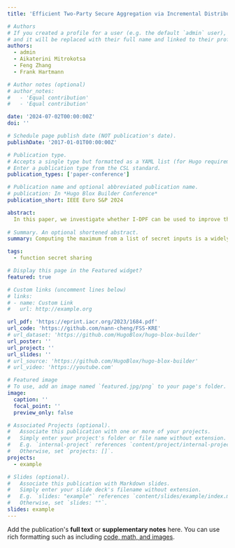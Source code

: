 ```yaml
---
title: 'Efficient Two-Party Secure Aggregation via Incremental Distributed Point Function'

# Authors
# If you created a profile for a user (e.g. the default `admin` user), write the username (folder name) here
# and it will be replaced with their full name and linked to their profile.
authors:
  - admin
  - Aikaterini Mitrokotsa
  - Feng Zhang
  - Frank Hartmann

# Author notes (optional)
# author_notes:
#   - 'Equal contribution'
#   - 'Equal contribution'

date: '2024-07-02T00:00:00Z'
doi: ''

# Schedule page publish date (NOT publication's date).
publishDate: '2017-01-01T00:00:00Z'

# Publication type.
# Accepts a single type but formatted as a YAML list (for Hugo requirements).
# Enter a publication type from the CSL standard.
publication_types: ['paper-conference']

# Publication name and optional abbreviated publication name.
# publication: In *Hugo Blox Builder Conference*
publication_short: IEEE Euro S&P 2024

abstract: 
  In this paper, we investigate whether I-DPF can be used to improve the efficiency of secure two-party computation (2PC) with an emphasis on computing the maximum value and the k-th (with $k$ unknown to the computing parties) ranked value from a list of secret inputs. Our answer is affirmative, and we propose novel secure 2PC protocols that use I-DPF as a building block, resulting in significant efficiency gains compared to the state-of-the-art. More precisely, our contributions are (i) We present two new secure computation frameworks that efficiently compute secure aggregation statistics bit-wisely or batch-wisely; (ii) we propose novel protocols to compute the maximum value, the $k$-th ranked value from a list of secret inputs; (iii) we provide variations of the proposed protocols that can perform batch computations and thus provide further efficiency improvements; and (iv) we provide an extensive performance evaluation for all proposed protocols.
 
# Summary. An optional shortened abstract.
summary: Computing the maximum from a list of secret inputs is a widely-used functionality that is employed either indirectly as a building block in secure computation frameworks, such as ABY (NDSS'15)  or directly used in multiple applications that solve optimisation problems, such as secure machine learning or secure aggregation statistics. {\em Incremental distributed point function} (I-DPF) is a powerful primitive (IEEE S\&P'21) that significantly reduces the client-to-server communication and are employed to efficiently and securely compute aggregation statistics. Our protocols have a communication complexity that is independent of the number of secret inputs and linear to the length of the secret input domain. Our experimental results show enhanced efficiency over state-of-the-art solutions, particularly notable when handling large-scale inputs. For instance, in scenarios involving an input set of five million elements with an input domain size of 31 bits, our protocol \(\Pi_{\mathsf{Max}}\) achieves an $18\%$ reduction in online execution time and a  $67\%$ decrease in communication volume compared to the most efficient existing solution.

tags:
  - function secret sharing

# Display this page in the Featured widget?
featured: true

# Custom links (uncomment lines below)
# links:
# - name: Custom Link
#   url: http://example.org

url_pdf: 'https://eprint.iacr.org/2023/1684.pdf'
url_code: 'https://github.com/nann-cheng/FSS-KRE'
# url_dataset: 'https://github.com/HugoBlox/hugo-blox-builder'
url_poster: ''
url_project: ''
url_slides: ''
# url_source: 'https://github.com/HugoBlox/hugo-blox-builder'
# url_video: 'https://youtube.com'

# Featured image
# To use, add an image named `featured.jpg/png` to your page's folder.
image:
  caption: ''
  focal_point: ''
  preview_only: false

# Associated Projects (optional).
#   Associate this publication with one or more of your projects.
#   Simply enter your project's folder or file name without extension.
#   E.g. `internal-project` references `content/project/internal-project/index.md`.
#   Otherwise, set `projects: []`.
projects:
  - example

# Slides (optional).
#   Associate this publication with Markdown slides.
#   Simply enter your slide deck's filename without extension.
#   E.g. `slides: "example"` references `content/slides/example/index.md`.
#   Otherwise, set `slides: ""`.
slides: example
---
```


<!-- {{% callout note %}}
Click the _Cite_ button above to demo the feature to enable visitors to import publication metadata into their reference management software.
{{% /callout %}}

{{% callout note %}}
Create your slides in Markdown - click the _Slides_ button to check out the example.
{{% /callout %}} -->

Add the publication's **full text** or **supplementary notes** here. You can use rich formatting such as including [code, math, and images](https://docs.hugoblox.com/content/writing-markdown-latex/).
